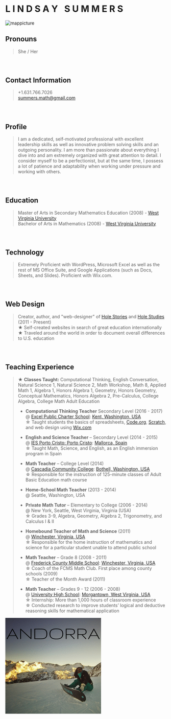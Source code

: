 # **L I N D S A Y &nbsp; S U M M E R S**  
![mappicture]
  
  
## **Pronouns**  
>She / Her     
###### &nbsp;  
  
## **Contact Information**  
>+1.631.766.7026  
>summers.math@gmail.com   
###### &nbsp;  
  
## **Profile**  
>I am a dedicated, self-motivated professional with excellent leadership skills as well as innovative problem solving skills and an outgoing personality. I am more than passionate about everything I dive into and am extremely organized with great attention to detail. I consider myself to be a perfectionist, but at the same time, I possess a lot of patience and adaptability when working under pressure and working with others.  
###### &nbsp;  
  
## **Education**  
>Master of Arts in Secondary Mathematics Education (2008) - [West Virginia University]  
>Bachelor of Arts in Mathematics (2008) - [West Virginia University]  
###### &nbsp;  
  
## **Technology**  
>Extremely Proficient with WordPress, Microsoft Excel as well as the rest of MS Office Suite, and Google Applications (such as Docs, Sheets, and Slides).  Proficient with Wix.com.  
###### &nbsp;  
  
## **Web Design**  
>Creator, author, and "web-designer" of [Hole Stories] and [Hole Studies] (2011 - Present)  
>★ Self-created websites in search of great education internationally  
>★ Traveled around the world in order to document overall differences to U.S. education  
###### &nbsp;  
    
## **Teaching Experience**  
>★ **Classes Taught:** Computational Thinking, English Conversation, Natural Science 1, Natural Science 2, Math Workshop, Math 8, Applied Math 1, Algebra 1, Honors Algebra 1, Geometry, Honors Geometry, Conceptual Mathematics, Honors Algebra 2, Pre-Calculus, College Algebra, College Math Adult Education  
>      
>  * **Computational Thinking Teacher** Secondary Level (2016 - 2017)   
>  @ [Excel Public Charter School]: [Kent, Washington, USA]  
>  ☆ Taught students the basics of spreadsheets, [Code.org], [Scratch], and web design using [Wix.com]  
>           
>  * **English and Science Teacher** – Secondary Level (2014 - 2015)   
>  @ [IES Porto Cristo: Porto Cristo]: [Mallorca, Spain]  
>  ☆ Taught Math, Science, and English, as an English immersion program in Spain
>  
>  * **Math Teacher** – College Level (2014)  
>  @ [Cascadia Community College]: [Bothell, Washington, USA]  
>  ☆ Responsible for the instruction of 125-minute classes of Adult Basic Education math course  
>  
>  * **Home-School Math Teacher** (2013 - 2014)  
>  @ Seattle, Washington, USA  
>  
>  * **Private Math Tutor** – Elementary to College (2006 - 2014)  
>  @ New York, Seattle, West Virginia, Virginia (USA)  
>  ☆ Grades 3-9, Algebra, Geometry, Algebra 2, Trigonometry, and Calculus I & II  
>  
>  * **Homebound Teacher of Math and Science** (2011)  
>  @ [Winchester, Virginia, USA]  
>  ☆ Responsible for the home instruction of mathematics and science for a particular student unable to attend public school  
> 
>  * **Math Teacher** – Grade 8 (2008 - 2011)  
>  @ [Frederick County Middle School]: [Winchester, Virginia, USA]  
>  ☆ Coach of the FCMS Math Club. First place among county schools (2009)  
>  ☆ Teacher of the Month Award (2011)  
>  
>  * **Math Teacher** – Grades 9 - 12 (2006 - 2008)  
>  @ [University High School]: [Morgantown, West Virginia, USA]  
>  ☆ Internship: More than 1,000 hours of classroom experience  
>  ☆ Conducted research to improve students’ logical and deductive reasoning skills for mathematical application  

![everywhere]
   
  
[Hole Stories]: http://www.holestories.com
[Hole Studies]: http://www.holestudies.com
[Code.org]: http://www.code.org
[Wix.com]: http://www.wix.com
[Scratch]: https://scratch.mit.edu/

[mappicture]: http://www.holestories.com/wp-content/uploads/2017/08/Lindsays-Work-Map-2.png
[everywhere]: https://github.com/LindsaySummers/CV/blob/master/Me-Everywhere.gif


[West Virginia University]: http://www.wvu.edu

[Excel Public Charter School]: http://excelwa.org/
[Kent, Washington, USA]: https://www.google.com/maps/place/Excel+Public+Charter+School/@47.573636,-122.3616382,11z/data=!4m5!3m4!1s0x54905dafb115aef7:0x6e46cde67c69981c!8m2!3d47.428902!4d-122.19547

[IES Porto Cristo: Porto Cristo]: http://www.iesportocristo.net/
[Mallorca, Spain]: https://www.google.com/maps/place/07680+Porto+Cristo,+Balearic+Islands,+Spain/@40.835994,-1.6738414,6z/data=!4m5!3m4!1s0x1296413bc7f5e825:0x7b948646a36e4626!8m2!3d39.5441348!4d3.3368181

[Cascadia Community College]: http://www.cascadia.edu/
[Bothell, Washington, USA]: https://www.google.com/maps/place/Cascadia+College/@47.7140002,-122.3656987,11z/data=!4m5!3m4!1s0x54900e65a69acf63:0x250fc4b08f381ec2!8m2!3d47.761099!4d-122.192664

[Frederick County Middle School]: http://fcm.frederick.k12.va.us/
[Winchester, Virginia, USA]: https://www.google.com/maps/place/Winchester,+VA+22601/@39.1849461,-79.465229,7z/data=!4m5!3m4!1s0x89b5eef740674ac1:0x91b50a0f9c168184!8m2!3d39.1856597!4d-78.1633341

[University High School]: http://hawks.mono.k12.wv.us/
[Morgantown, West Virginia, USA]: https://www.google.com/maps/place/Morgantown,+WV/@38.6810642,-84.6895592,6z/data=!4m5!3m4!1s0x88357b684185333d:0x78bee909ab8d43e4!8m2!3d39.629526!4d-79.9558968
